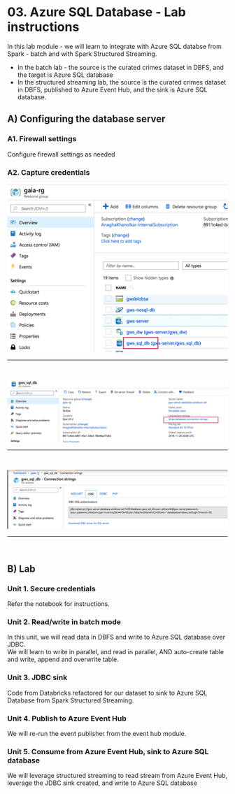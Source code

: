 # 03. Azure SQL Database - Lab instructions

In this lab module - we will learn to integrate with Azure SQL databse from Spark - batch and with Spark Structured Streaming.  
- In the batch lab - the source is the curated crimes dataset in DBFS, and the target is Azure SQL database<br>
- In the structured streaming lab, the source is the curated crimes dataset in DBFS, published to Azure Event Hub, and the sink is Azure SQL database.<br>


## A) Configuring the database server
### A1. Firewall settings 
Configure firewall settings as needed

### A2. Capture credentials

![1-sql-db](../../../images/4-sql-db/1.png)
<br>
<hr>
<br>

![2-sql-db](../../../images/4-sql-db/2.png)
<br>
<hr>
<br>

![3-sql-db](../../../images/4-sql-db/3.png)
<br>
<hr>
<br>

## B) Lab

### Unit 1. Secure credentials
Refer the notebook for instructions.

### Unit 2. Read/write in batch mode 
In this unit, we will read data in DBFS and write to Azure SQL database over JDBC.<br>
We will learn to write in parallel, and read in parallel, AND auto-create table and write, append and overwrite table.

### Unit 3. JDBC sink
Code from Databricks refactored for our dataset to sink to Azure SQL Database from Spark Structured Streaming.

### Unit 4. Publish to Azure Event Hub
We will re-run the event publisher from the event hub module.

### Unit 5. Consume from Azure Event Hub, sink to Azure SQL database
We will leverage structured streaming to read stream from Azure Event Hub, leverage the JDBC sink created, and write to Azure SQL database

